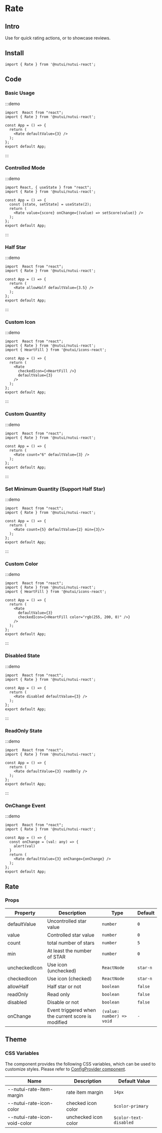 # Rate

## Intro

Use for quick rating actions, or to showcase reviews.

## Install

```tsx
import { Rate } from '@nutui/nutui-react';
```

## Code

### Basic Usage

:::demo

```tsx
import  React from "react";
import { Rate } from '@nutui/nutui-react';

const App = () => {
  return (
    <Rate defaultValue={3} />
  );
};  
export default App;

```

:::

### Controlled Mode

:::demo

```tsx
import React, { useState } from "react";
import { Rate } from '@nutui/nutui-react';

const App = () => {
  const [state, setState] = useState(2);
  return (
    <Rate value={score} onChange={(value) => setScore(value)} />
  );
};  
export default App;
```

:::

### Half Star

:::demo

```tsx
import  React from "react";
import { Rate } from '@nutui/nutui-react';

const App = () => {
  return (
    <Rate allowHalf defaultValue={3.5} />
  );
};  
export default App;

```

:::

### Custom Icon

:::demo

```tsx
import  React from "react";
import { Rate } from '@nutui/nutui-react';
import { HeartFill } from '@nutui/icons-react';

const App = () => {
  return (
    <Rate
      checkedIcon={<HeartFill />}
      defaultValue={3}
    />
  );
};  
export default App;

```

:::

### Custom Quantity

:::demo

```tsx
import  React from "react";
import { Rate } from '@nutui/nutui-react';

const App = () => {
  return (
    <Rate count="6" defaultValue={3} />
  );
};  
export default App;

```

:::

### Set Minimum Quantity (Support Half Star)

:::demo

```tsx
import  React from "react";
import { Rate } from '@nutui/nutui-react';

const App = () => {
  return (
    <Rate count={5} defaultValue={2} min={3}/>
  );
};  
export default App;

```

:::

### Custom Color

:::demo

```tsx
import  React from "react";
import { Rate } from '@nutui/nutui-react';
import { HeartFill } from '@nutui/icons-react';

const App = () => {
  return (
    <Rate
      defaultValue={3}
      checkedIcon={<HeartFill color="rgb(255, 200, 0)" />}
    />
  );
};  
export default App;

```

:::

### Disabled State

:::demo

```tsx
import  React from "react";
import { Rate } from '@nutui/nutui-react';

const App = () => {
  return (
    <Rate disabled defaultValue={3} />
  );
};  
export default App;

```

:::

### ReadOnly State

:::demo

```tsx
import  React from "react";
import { Rate } from '@nutui/nutui-react';

const App = () => {
  return (
    <Rate defaultValue={3} readOnly />
  );
};  
export default App;

```

:::

### OnChange Event

:::demo

```tsx
import  React from "react";
import { Rate } from '@nutui/nutui-react';

const App = () => {
  const onChange = (val: any) => {
    alert(val)
  }
  return (
    <Rate defaultValue={3} onChange={onChange} />
  );
};  
export default App;

```

## Rate

### Props

| Property | Description | Type | Default |
| --- | --- | --- | --- |
| defaultValue | Uncontrolled star value | `number` | `0` |
| value | Controlled star value | `number` | `0` |
| count | total number of stars | `number` | `5` |
| min | At least the number of STAR | `number` | `0` |
| uncheckedIcon | Use icon (unchecked) | `ReactNode` | `star-n` |
| checkedIcon | Use icon (checked) | `ReactNode` | `star-n` |
| allowHalf | Half star or not | `boolean` | `false` |
| readOnly | Read only | `boolean` | `false` |
| disabled | Disable or not | `boolean` | `false` |
| onChange | Event triggered when the current score is modified | `(value: number) => void` | `-` |

## Theme

### CSS Variables

The component provides the following CSS variables, which can be used to customize styles. Please refer to [ConfigProvider component](#/en-US/component/configprovider).

| Name | Description | Default Value |
| --- | --- | --- |
| \--nutui-rate-item-margin | rate item margin | `14px` |
| \--nutui-rate-icon-color | checked icon color | `$color-primary` |
| \--nutui-rate-icon-void-color | unchecked icon color | `$color-text-disabled` |
